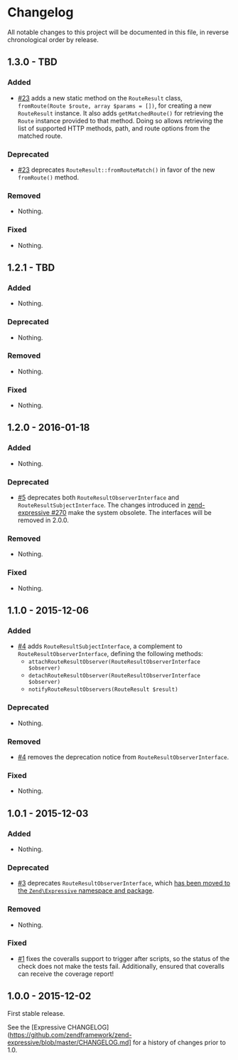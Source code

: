 # Changelog

All notable changes to this project will be documented in this file, in reverse chronological order by release.

## 1.3.0 - TBD

### Added

- [#23](https://github.com/zendframework/zend-expressive-router/pull/23) adds a
  new static method on the `RouteResult` class, `fromRoute(Route $route, array
  $params = [])`, for creating a new `RouteResult` instance. It also adds
  `getMatchedRoute()` for retrieving the `Route` instance provided to that
  method. Doing so allows retrieving the list of supported HTTP methods, path,
  and route options from the matched route.

### Deprecated

- [#23](https://github.com/zendframework/zend-expressive-router/pull/23)
  deprecates `RouteResult::fromRouteMatch()` in favor of the new `fromRoute()`
  method.

### Removed

- Nothing.

### Fixed

- Nothing.

## 1.2.1 - TBD

### Added

- Nothing.

### Deprecated

- Nothing.

### Removed

- Nothing.

### Fixed

- Nothing.

## 1.2.0 - 2016-01-18

### Added

- Nothing.

### Deprecated

- [#5](https://github.com/zendframework/zend-expressive-router/pull/5)
  deprecates both `RouteResultObserverInterface` and
  `RouteResultSubjectInterface`. The changes introduced in
  [zend-expressive #270](https://github.com/zendframework/zend-expressive/pull/270)
  make the system obsolete. The interfaces will be removed in 2.0.0.

### Removed

- Nothing.

### Fixed

- Nothing.

## 1.1.0 - 2015-12-06

### Added

- [#4](https://github.com/zendframework/zend-expressive-router/pull/4) adds
  `RouteResultSubjectInterface`, a complement to `RouteResultObserverInterface`,
  defining the following methods:
  - `attachRouteResultObserver(RouteResultObserverInterface $observer)`
  - `detachRouteResultObserver(RouteResultObserverInterface $observer)`
  - `notifyRouteResultObservers(RouteResult $result)`

### Deprecated

- Nothing.

### Removed

- [#4](https://github.com/zendframework/zend-expressive-router/pull/4) removes
  the deprecation notice from `RouteResultObserverInterface`.

### Fixed

- Nothing.

## 1.0.1 - 2015-12-03

### Added

- Nothing.

### Deprecated

- [#3](https://github.com/zendframework/zend-expressive-router/pull/3) deprecates `RouteResultObserverInterface`, which
  [has been moved to the `Zend\Expressive` namespace and package](https://github.com/zendframework/zend-expressive/pull/206).

### Removed

- Nothing.

### Fixed

- [#1](https://github.com/zendframework/zend-expressive-router/pull/1) fixes the
  coveralls support to trigger after scripts, so the status of the check does
  not make the tests fail. Additionally, ensured that coveralls can receive
  the coverage report!

## 1.0.0 - 2015-12-02

First stable release.

See the [Expressive CHANGELOG](https://github.com/zendframework/zend-expressive/blob/master/CHANGELOG.md]
for a history of changes prior to 1.0.
